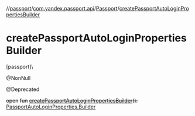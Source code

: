 //[passport](../../../index.md)/[com.yandex.passport.api](../index.md)/[Passport](index.md)/[createPassportAutoLoginPropertiesBuilder](create-passport-auto-login-properties-builder.md)

# createPassportAutoLoginPropertiesBuilder

[passport]\

@NonNull

@Deprecated

~~open~~ ~~fun~~ [~~createPassportAutoLoginPropertiesBuilder~~](create-passport-auto-login-properties-builder.md)~~(~~~~)~~~~:~~ [PassportAutoLoginProperties.Builder](../-passport-auto-login-properties/-builder/index.md)
